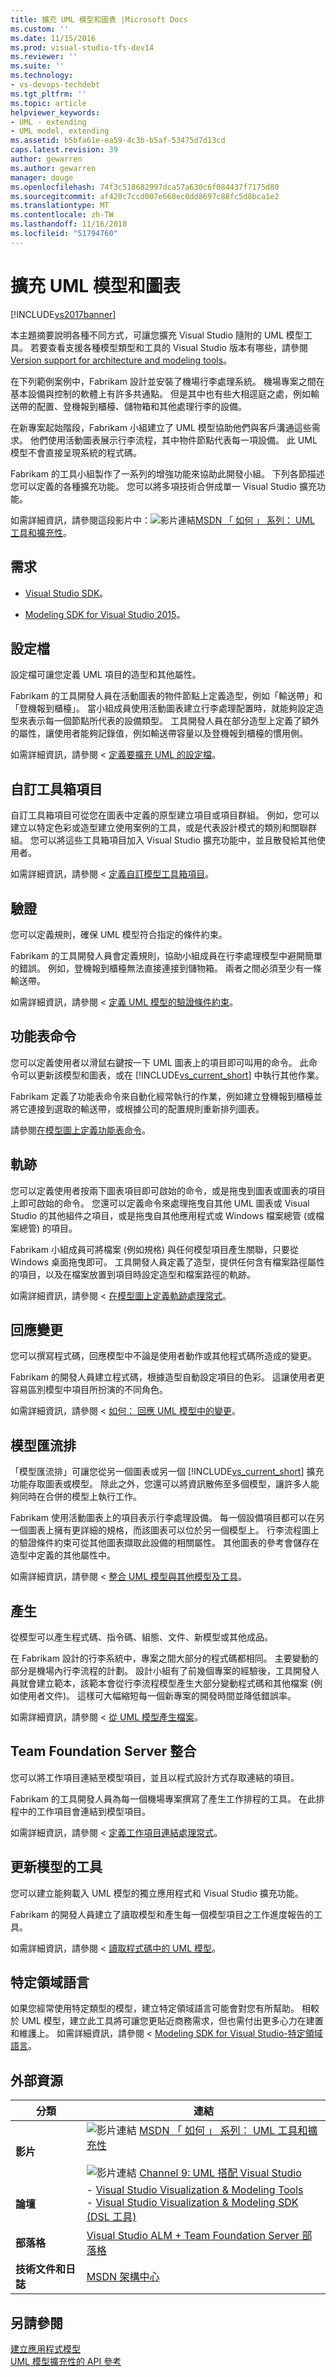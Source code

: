 ```yaml
---
title: 擴充 UML 模型和圖表 |Microsoft Docs
ms.custom: ''
ms.date: 11/15/2016
ms.prod: visual-studio-tfs-dev14
ms.reviewer: ''
ms.suite: ''
ms.technology:
- vs-devops-techdebt
ms.tgt_pltfrm: ''
ms.topic: article
helpviewer_keywords:
- UML - extending
- UML model, extending
ms.assetid: b5bfa61e-ea59-4c3b-b5af-53475d7d13cd
caps.latest.revision: 39
author: gewarren
ms.author: gewarren
manager: douge
ms.openlocfilehash: 74f3c518682997dca57a630c6f084437f7175d80
ms.sourcegitcommit: af428c7ccd007e668ec0dd8697c88fc5d8bca1e2
ms.translationtype: MT
ms.contentlocale: zh-TW
ms.lasthandoff: 11/16/2018
ms.locfileid: "51794760"
---
```

# <a name="extend-uml-models-and-diagrams"></a>擴充 UML 模型和圖表
[!INCLUDE[vs2017banner](../includes/vs2017banner.md)]

本主題摘要說明各種不同方式，可讓您擴充 Visual Studio 隨附的 UML 模型工具。 若要查看支援各種模型類型和工具的 Visual Studio 版本有哪些，請參閱 [Version support for architecture and modeling tools](../modeling/what-s-new-for-design-in-visual-studio.md#VersionSupport)。  
  
 在下列範例案例中，Fabrikam 設計並安裝了機場行李處理系統。 機場專案之間在基本設備與控制的軟體上有許多共通點。 但是其中也有些大相逕庭之處，例如輸送帶的配置、登機報到櫃檯、儲物箱和其他處理行李的設備。  
  
 在新專案起始階段，Fabrikam 小組建立了 UML 模型協助他們與客戶溝通這些需求。 他們使用活動圖表展示行李流程，其中物件節點代表每一項設備。 此 UML 模型不會直接呈現系統的程式碼。  
  
 Fabrikam 的工具小組製作了一系列的增強功能來協助此開發小組。 下列各節描述您可以定義的各種擴充功能。 您可以將多項技術合併成單一 Visual Studio 擴充功能。  
  
 如需詳細資訊，請參閱這段影片中：![影片連結](../data-tools/media/playvideo.gif "PlayVideo")[MSDN 「 如何 」 系列： UML 工具和擴充性](http://go.microsoft.com/fwlink/?LinkId=214467)。  
  
##  <a name="Requirements"></a> 需求  
  
-   [Visual Studio SDK](../extensibility/visual-studio-sdk.md)。  
  
-   [Modeling SDK for Visual Studio 2015](http://www.microsoft.com/download/details.aspx?id=48148)。  
  
## <a name="profiles"></a>設定檔  
 設定檔可讓您定義 UML 項目的造型和其他屬性。  
  
 Fabrikam 的工具開發人員在活動圖表的物件節點上定義造型，例如「輸送帶」和「登機報到櫃檯」。 當小組成員使用活動圖表建立行李處理配置時，就能夠設定造型來表示每一個節點所代表的設備類型。 工具開發人員在部分造型上定義了額外的屬性，讓使用者能夠記錄值，例如輸送帶容量以及登機報到櫃檯的慣用側。  
  
 如需詳細資訊，請參閱 <<c0> [ 定義要擴充 UML 的設定檔](../modeling/define-a-profile-to-extend-uml.md)。  
  
## <a name="custom-toolbox-items"></a>自訂工具箱項目  
 自訂工具箱項目可從您在圖表中定義的原型建立項目或項目群組。 例如，您可以建立以特定色彩或造型建立使用案例的工具，或是代表設計模式的類別和關聯群組。 您可以將這些工具箱項目加入 Visual Studio 擴充功能中，並且散發給其他使用者。  
  
 如需詳細資訊，請參閱 <<c0> [ 定義自訂模型工具箱項目](../modeling/define-a-custom-modeling-toolbox-item.md)。  
  
## <a name="validation"></a>驗證  
 您可以定義規則，確保 UML 模型符合指定的條件約束。  
  
 Fabrikam 的工具開發人員會定義規則，協助小組成員在行李處理模型中避開簡單的錯誤。 例如，登機報到櫃檯無法直接連接到儲物箱。 兩者之間必須至少有一條輸送帶。  
  
 如需詳細資訊，請參閱 <<c0> [ 定義 UML 模型的驗證條件約束](../modeling/define-validation-constraints-for-uml-models.md)。  
  
## <a name="menu-commands"></a>功能表命令  
 您可以定義使用者以滑鼠右鍵按一下 UML 圖表上的項目即可叫用的命令。 此命令可以更新該模型和圖表，或在 [!INCLUDE[vs_current_short](../includes/vs-current-short-md.md)] 中執行其他作業。  
  
 Fabrikam 定義了功能表命令來自動化經常執行的作業，例如建立登機報到櫃檯並將它連接到選取的輸送帶，或根據公司的配置規則重新排列圖表。  
  
 請參閱[在模型圖上定義功能表命令](../modeling/define-a-menu-command-on-a-modeling-diagram.md)。  
  
## <a name="gestures"></a>軌跡  
 您可以定義使用者按兩下圖表項目即可啟始的命令，或是拖曳到圖表或圖表的項目上即可啟始的命令。 您還可以定義命令來處理拖曳自其他 UML 圖表或 Visual Studio 的其他組件之項目，或是拖曳自其他應用程式或 Windows 檔案總管 (或檔案總管) 的項目。  
  
 Fabrikam 小組成員可將檔案 (例如規格) 與任何模型項目產生關聯，只要從 Windows 桌面拖曳即可。 工具開發人員定義了造型，提供任何含有檔案路徑屬性的項目，以及在檔案放置到項目時設定造型和檔案路徑的軌跡。  
  
 如需詳細資訊，請參閱 <<c0> [ 在模型圖上定義軌跡處理常式](../modeling/define-a-gesture-handler-on-a-modeling-diagram.md)。  
  
## <a name="responding-to-changes"></a>回應變更  
 您可以撰寫程式碼，回應模型中不論是使用者動作或其他程式碼所造成的變更。  
  
 Fabrikam 的開發人員建立程式碼，根據造型自動設定項目的色彩。 這讓使用者更容易區別模型中項目所扮演的不同角色。  
  
 如需詳細資訊，請參閱 <<c0> [ 如何： 回應 UML 模型中的變更](../misc/how-to-respond-to-changes-in-a-uml-model.md)。  
  
## <a name="model-bus"></a>模型匯流排  
 「模型匯流排」可讓您從另一個圖表或另一個 [!INCLUDE[vs_current_short](../includes/vs-current-short-md.md)] 擴充功能存取圖表或模型。  除此之外，您還可以將資訊散佈至多個模型，讓許多人能夠同時在合併的模型上執行工作。  
  
 Fabrikam 使用活動圖表上的項目表示行李處理設備。 每一個設備項目都可以在另一個圖表上擁有更詳細的規格，而該圖表可以位於另一個模型上。 行李流程圖上的驗證條件約束可從其他圖表擷取此設備的相關屬性。 其他圖表的參考會儲存在造型中定義的其他屬性中。  
  
 如需詳細資訊，請參閱 <<c0> [ 整合 UML 模型與其他模型及工具](../modeling/integrate-uml-models-with-other-models-and-tools.md)。  
  
## <a name="generation"></a>產生  
 從模型可以產生程式碼、指令碼、組態、文件、新模型或其他成品。  
  
 在 Fabrikam 設計的行李系統中，專案之間大部分的程式碼都相同。 主要變動的部分是機場內行李流程的計劃。 設計小組有了前幾個專案的經驗後，工具開發人員就會建立範本，該範本會從行李流程模型產生大部分變動程式碼和其他檔案 (例如使用者文件)。 這樣可大幅縮短每一個新專案的開發時間並降低錯誤率。  
  
 如需詳細資訊，請參閱 <<c0> [ 從 UML 模型產生檔案](../modeling/generate-files-from-a-uml-model.md)。  
  
## <a name="team-foundation-server-integration"></a>Team Foundation Server 整合  
 您可以將工作項目連結至模型項目，並且以程式設計方式存取連結的項目。  
  
 Fabrikam 的工具開發人員為每一個機場專案撰寫了產生工作排程的工具。 在此排程中的工作項目會連結到模型項目。  
  
 如需詳細資訊，請參閱 <<c0> [ 定義工作項目連結處理常式](../modeling/define-a-work-item-link-handler.md)。  
  
## <a name="tools-that-update-models"></a>更新模型的工具  
 您可以建立能夠載入 UML 模型的獨立應用程式和 Visual Studio 擴充功能。  
  
 Fabrikam 的開發人員建立了讀取模型和產生每一個模型項目之工作進度報告的工具。  
  
 如需詳細資訊，請參閱 <<c0> [ 讀取程式碼中的 UML 模型](../modeling/read-a-uml-model-in-program-code.md)。  
  
## <a name="domain-specific-languages"></a>特定領域語言  
 如果您經常使用特定類型的模型，建立特定領域語言可能會對您有所幫助。 相較於 UML 模型，建立此工具將可讓您更貼近商務需求，但也需付出更多心力在建置和維護上。 如需詳細資訊，請參閱 < [Modeling SDK for Visual Studio-特定領域語言](../modeling/modeling-sdk-for-visual-studio-domain-specific-languages.md)。  
  
## <a name="external-resources"></a>外部資源  
  
|**分類**|**連結**|  
|------------------|---------------|  
|**影片**|![影片連結](../data-tools/media/playvideo.gif "PlayVideo") [MSDN 「 如何 」 系列： UML 工具和擴充性](http://go.microsoft.com/fwlink/?LinkId=214467)<br /><br /> ![影片連結](../data-tools/media/playvideo.gif "PlayVideo") [Channel 9: UML 搭配 Visual Studio](http://go.microsoft.com/fwlink/?LinkId=199957)|  
|**論壇**|-   [Visual Studio Visualization & Modeling Tools](http://go.microsoft.com/fwlink/?LinkId=184720)<br />-   [Visual Studio Visualization & Modeling SDK (DSL 工具)](http://go.microsoft.com/fwlink/?LinkId=184721)|  
|**部落格**|[Visual Studio ALM + Team Foundation Server 部落格](http://go.microsoft.com/fwlink/?LinkID=201340)|  
|**技術文件和日誌**|[MSDN 架構中心](http://go.microsoft.com/fwlink/?LinkId=201343)|  
  
## <a name="see-also"></a>另請參閱  
 [建立應用程式模型](../modeling/create-models-for-your-app.md)   
 [UML 模型擴充性的 API 參考](../modeling/api-reference-for-uml-modeling-extensibility.md)



